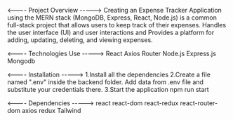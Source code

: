 <---- Project Overview -----> 
Creating an Expense Tracker Application using the MERN stack (MongoDB, Express, React, Node.js) is a common full-stack project that allows users to keep track of their expenses. Handles the user interface (UI) and user interactions and Provides a platform for adding, updating, deleting, and viewing expenses.


<---- Technologies Use -----> 
React
Axios
Router
Node.js
Express.js
Mongodb


<---- Installation -----> 
1.Install all the dependencies
2.Create a file named ".env" inside the backend folder. Add data from .env file and substitute your credentials there.
3.Start the application
npm run start


<---- Dependencies -----> 
react
react-dom
react-redux
react-router-dom
axios
redux
Tailwind

